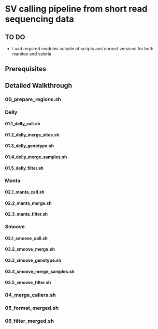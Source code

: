 # SV calling pipeline from short read sequencing data

## TO DO
* Load required modules outside of scripts and correct versions for both manitou and valeria 

## Prerequisites

## Detailed Walkthrough

### 00_prepare_regions.sh

### Delly

#### 01.1_delly_call.sh
#### 01.2_delly_merge_sites.sh
#### 01.3_delly_genotype.sh
#### 01.4_delly_merge_samples.sh
#### 01.5_delly_filter.sh

### Manta

#### 02.1_manta_call.sh
#### 02.2_manta_merge.sh
#### 02.3_manta_filter.sh

### Smoove

#### 03.1_smoove_call.sh
#### 03.2_smoove_merge.sh
#### 03.3_smoove_genotype.sh
#### 03.4_smoove_merge_samples.sh
#### 03.5_smoove_filter.sh

### 04_merge_callers.sh

### 05_format_merged.sh

### 06_filter_merged.sh


